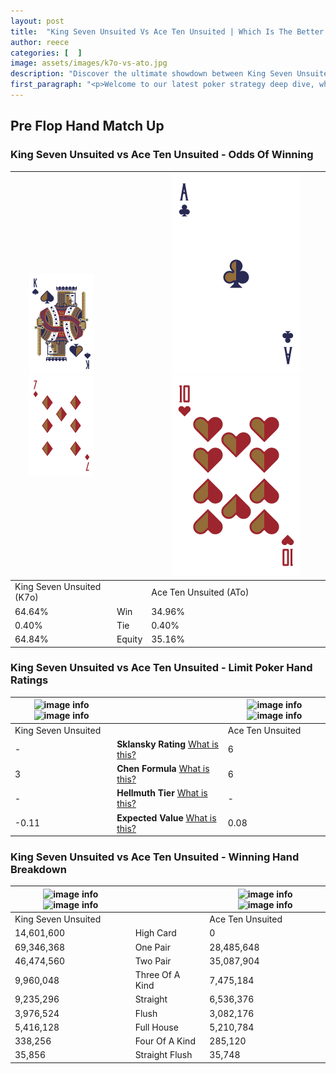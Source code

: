 ```yaml
---
layout: post
title:  "King Seven Unsuited Vs Ace Ten Unsuited | Which Is The Better Hand In Poker? A Complete Guide"
author: reece
categories: [  ]
image: assets/images/k7o-vs-ato.jpg
description: "Discover the ultimate showdown between King Seven Unsuited and Ace Ten Unsuited in poker! Uncover the odds, strategies, and scenarios where one hand triumphs over the other. Get ready to up your poker game with this thrilling analysis."
first_paragraph: "<p>Welcome to our latest poker strategy deep dive, where we're pitting two distinct hands against each other in a high-stakes showdown: King Seven Unsuited vs Ace Ten Unsuited.</p><p>In the dynamic world of poker, every decision counts, and knowing which hand holds the upper hand is key to your success at the table.</p><p>In this article, we'll dissect these two hands, explore the scenarios where one dominates the other, and equip you with the knowledge to make strategic choices that can tip the odds in your favor.</p><p>Get ready to unravel the intriguing dynamics of these poker hands and elevate your game to new heights.</p>"
---
```




[comment]: # (sp0)

## Pre Flop Hand Match Up

<div class="table hand-ratings" markdown="1"> 



### King Seven Unsuited vs Ace Ten Unsuited - Odds Of Winning


    
| ![image info](assets/images/hand1/k.png) ![image info](assets/images/hand1/7o.png) |  | ![image info](assets/images/hand2/a.png) ![image info](assets/images/hand2/to.png) |
| -------- | -------- | -------- |
| King Seven Unsuited (K7o) |  | Ace Ten Unsuited (ATo) |
| 64.64% | Win | 34.96% |
| 0.40% | Tie | 0.40% |
| 64.84% | Equity | 35.16% |




[comment]: # (sp1)



### King Seven Unsuited vs Ace Ten Unsuited - Limit Poker Hand Ratings


    
| ![image info](https://www.riverpairs.com/assets/images/hand1/k.png) ![image info](https://www.riverpairs.com/assets/images/hand1/7o.png) |  | ![image info](https://www.riverpairs.com/assets/images/hand2/a.png) ![image info](https://www.riverpairs.com/assets/images/hand2/to.png) |
| -------- | -------- | -------- |
| King Seven Unsuited |  | Ace Ten Unsuited |
| - | **Sklansky Rating** [What is this?](/sklansky-rating-explained) | 6 |
| 3 | **Chen Formula** [What is this?](/chen-formula-explained) | 6 |
| - | **Hellmuth Tier** [What is this?](/Hellmuth-tier-explained) | - |
| -0.11 | **Expected Value** [What is this?](/expected-value-explained) | 0.08 |




[comment]: # (sp2)



### King Seven Unsuited vs Ace Ten Unsuited - Winning Hand Breakdown


    
| ![image info](https://www.riverpairs.com/assets/images/hand1/k.png) ![image info](https://www.riverpairs.com/assets/images/hand1/7o.png) |  | ![image info](https://www.riverpairs.com/assets/images/hand2/a.png) ![image info](https://www.riverpairs.com/assets/images/hand2/to.png) |
| -------- | -------- | -------- |
| King Seven Unsuited |  | Ace Ten Unsuited |
| 14,601,600 | High Card | 0 |
| 69,346,368 | One Pair | 28,485,648 |
| 46,474,560 | Two Pair | 35,087,904 |
| 9,960,048 | Three Of A Kind | 7,475,184 |
| 9,235,296 | Straight | 6,536,376 |
| 3,976,524 | Flush | 3,082,176 |
| 5,416,128 | Full House | 5,210,784 |
| 338,256 | Four Of A Kind | 285,120 |
| 35,856 | Straight Flush | 35,748 |




[comment]: # (sp3)



</div>

[comment]: # (sp4)



[comment]: # (sp5)


